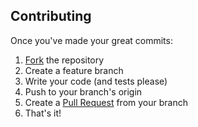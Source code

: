 ## Contributing

Once you've made your great commits:

1. [Fork][forking] the repository
2. Create a feature branch
3. Write your code (and tests please)
4. Push to your branch's origin
5. Create a [Pull Request][pull requests] from your branch
6. That's it!

[forking]: http://help.github.com/forking/
[pull requests]: http://help.github.com/pull-requests/
